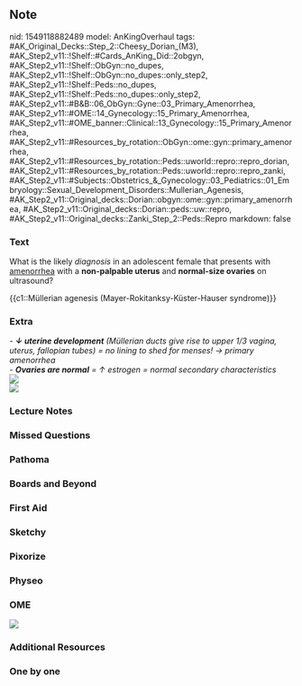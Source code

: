 ## Note
nid: 1549118882489
model: AnKingOverhaul
tags: #AK_Original_Decks::Step_2::Cheesy_Dorian_(M3), #AK_Step2_v11::!Shelf::#Cards_AnKing_Did::2obgyn, #AK_Step2_v11::!Shelf::ObGyn::no_dupes, #AK_Step2_v11::!Shelf::ObGyn::no_dupes::only_step2, #AK_Step2_v11::!Shelf::Peds::no_dupes, #AK_Step2_v11::!Shelf::Peds::no_dupes::only_step2, #AK_Step2_v11::#B&B::06_ObGyn::Gyne::03_Primary_Amenorrhea, #AK_Step2_v11::#OME::14_Gynecology::15_Primary_Amenorrhea, #AK_Step2_v11::#OME_banner::Clinical::13_Gynecology::15_Primary_Amenorrhea, #AK_Step2_v11::#Resources_by_rotation::ObGyn::ome::gyn::primary_amenorrhea, #AK_Step2_v11::#Resources_by_rotation::Peds::uworld::repro::repro_dorian, #AK_Step2_v11::#Resources_by_rotation::Peds::uworld::repro::repro_zanki, #AK_Step2_v11::#Subjects::Obstetrics_&_Gynecology::03_Pediatrics::01_Embryology::Sexual_Development_Disorders::Mullerian_Agenesis, #AK_Step2_v11::Original_decks::Dorian::obgyn::ome::gyn::primary_amenorrhea, #AK_Step2_v11::Original_decks::Dorian::peds::uw::repro, #AK_Step2_v11::Original_decks::Zanki_Step_2::Peds::Repro
markdown: false

### Text
What is the likely <i>diagnosis</i> in an adolescent female that
presents with <u>amenorrhea</u> with a <b>non-palpable uterus</b>
and <b>normal-size ovaries</b> on ultrasound?
<div>
  {{c1::Müllerian agenesis (Mayer-Rokitanksy-Küster-Hauser
  syndrome)}}
</div>

### Extra
<div>
  <i>- <b>↓ uterine development</b> (Müllerian ducts give rise to
  upper 1/3 vagina, uterus, fallopian tubes) = no lining to shed
  for menses! → primary amenorrhea</i>
</div>
<div>
  <i>-</i>
  <div style="display: inline !important;">
    <div style="display: inline !important;">
      <i><b>Ovaries are normal</b> = ↑ estrogen = normal secondary
      characteristics</i>
    </div>
  </div>
</div>
<div>
  <i><img src="paste-327199198543875.jpg"></i>
</div>
<div>
  <div>
    <i><img src="shemolly.png"></i>
  </div>
</div>

### Lecture Notes


### Missed Questions


### Pathoma


### Boards and Beyond


### First Aid


### Sketchy


### Pixorize


### Physeo


### OME
<div class="ome-widget">
  <a href=
  "https://onlinemeded.org/spa/gynecology/primary-amenorrhea/acquire?ref=anki">
  <img src="_OME_AnkiFlashcards_Lesson_6.png"></a>
</div>

### Additional Resources


### One by one

